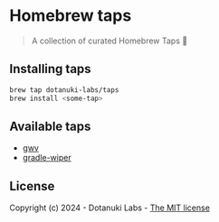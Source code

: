 # Homebrew taps

> A collection of curated Homebrew Taps 🍻

## Installing taps

```bash
brew tap dotanuki-labs/taps
brew install <some-tap>
```

## Available taps

- [gwv](https://github.com/dotanuki-labs/gradle-wrapper-validator)
- [gradle-wiper](https://github.com/dotanuki-labs/gradle-wiper)

## License

Copyright (c) 2024 - Dotanuki Labs - [The MIT license](https://choosealicense.com/licenses/mit)

